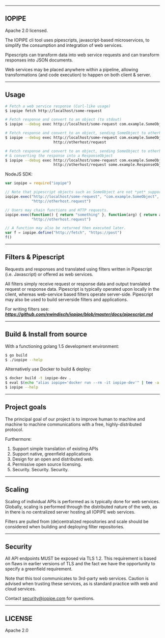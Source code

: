 ---------------------------------------
IOPIPE
---------------------------------------
Apache 2.0 licensed.

The IOPIPE cli tool uses pipescripts, javascript-based microservices,
to simplify the consumption and integration of web services.

Pipescripts can transform data into web service requests and
can transform responses into JSON documents.

Web services may be placed anywhere within a pipeline, allowing
transformations (and code execution) to happen on both client & server.

---------------------------------------
Usage
---------------------------------------

```sh
# Fetch a web service response (Curl-like usage)
$ iopipe fetch http://localhost/some-request

# Fetch response and convert to an object (to stdout)
$ iopipe --debug exec http://localhost/some-request com.example.SomeObject

# Fetch response and convert to an object, sending SomeObject to otherhost.
$ iopipe --debug exec http://localhost/some-request com.example.SomeObject \
                      http://otherhost/request

# Fetch response and convert to an object, sending SomeObject to otherhost,
# & converting the response into a ResponseObject
$ iopipe --debug exec http://localhost/some-request com.example.SomeObject \
                      http://otherhost/request some.example.ResponseObject
```

NodeJS SDK:

```javascript
var iopipe = require("iopipe")

// Note that pipescript objects such as SomeObject are not *yet* supported.
iopipe.exec("http://localhost/some-request", "com.example.SomeObject",
            "http://otherhost.request")

// Users may chain functions and HTTP requests.
iopipe.exec(function() { return "something" }, function(arg) { return arg },
            "http://otherhost.request")

// A function may also be returned then executed later.
var f = iopipe.define("http://fetch", "https://post")
f()
```

---------------------------------------
Filters & Pipescript
---------------------------------------

Requests and responses and translated using filters written in
Pipescript (i.e. Javascript) or offered as web services.

All filters simply receive request or response data and output
translated request or response data. Pipescript is typically operated
upon locally in the client, whereas web-service based filters operate
server-side. Pipescript may also be used to build serverside filters
and applications.

For writing filters see:
***https://github.com/ewindisch/iopipe/blob/master/docs/pipescript.md***

---------------------------------------
Build & Install from source
---------------------------------------

With a functioning golang 1.5 development environment:

```bash
$ go build
$ ./iopipe --help
```

Alternatively use Docker to build & deploy:

```bash
$ docker build -t iopipe-dev .
$ eval $(echo "alias iopipe='docker run --rm -it iopipe-dev'" | tee -a ~/.bashrc)
$ iopipe --help
```

---------------------------------------
Project goals
---------------------------------------

The principal goal of our project is to improve
human to machine and machine to machine communications
with a free, highly-distributed protocol.

Furthermore:

1. Support simple translation of existing APIs
2. Support native, greenfield applications
3. Design for an open and distributed web.
4. Permissive open source licensing.
5. Security. Security. Security.

---------------------------------------
Scaling
---------------------------------------

Scaling of individual APIs is performed as is
typically done for web services. Globally, scaling is
performed through the distributed nature of the web,
as in there is no centralized server hosting all
IOPIPE web services.

Filters are pulled from (de)centralized repositories
and scale should be considered when building and
deploying filter repositories.

---------------------------------------
Security
---------------------------------------

All API endpoints MUST be exposed via TLS 1.2.
This requirement is based on flaws in earlier versions
of TLS and the fact we have the opportunity to specify
a greenfield requirement.

Note that this tool communicates to 3rd-party
web services. Caution is advised when trusting
these services, as is standard practice with
web and cloud services.

Contact security@iopipe.com for questions.

---------------------------------------
LICENSE
---------------------------------------

Apache 2.0
